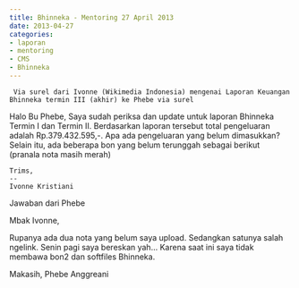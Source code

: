 ```yaml
---
title: Bhinneka - Mentoring 27 April 2013
date: 2013-04-27
categories:
- laporan
- mentoring
- CMS
- Bhinneka
---
```


     Via surel dari Ivonne (Wikimedia Indonesia) mengenai Laporan Keuangan Bhinneka termin III (akhir) ke Phebe via surel


Halo Bu Phebe, Saya sudah periksa dan update untuk laporan Bhinneka Termin I dan Termin II. Berdasarkan laporan tersebut total pengeluaran adalah Rp.379.432.595,-. Apa ada pengeluaran yang belum dimasukkan? Selain itu, ada beberapa bon yang belum terunggah sebagai berikut (pranala nota masih merah)

    Trims,
    --
    Ivonne Kristiani 

Jawaban dari Phebe

Mbak Ivonne,

Rupanya ada dua nota yang belum saya upload. Sedangkan satunya salah ngelink. Senin pagi saya bereskan yah... Karena saat ini saya tidak membawa bon2 dan softfiles Bhinneka.

Makasih, Phebe Anggreani
